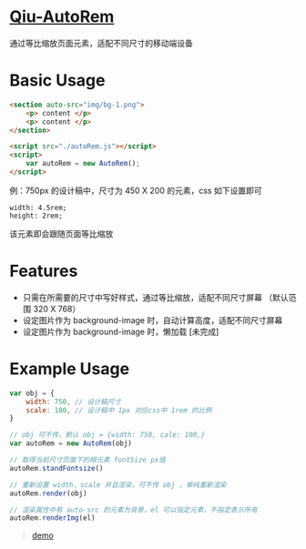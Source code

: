 # [Qiu-AutoRem](https://github.com/xiajunqcy/Qiu-AutoRem)
通过等比缩放页面元素，适配不同尺寸的移动端设备

# Basic Usage

```html
<section auto-src="img/bg-1.png">
    <p> content </p>
    <p> content </p>
</section>

<script src="./autoRem.js"></script>
<script>
    var autoRem = new AutoRem();
</script>
```
 
例：750px 的设计稿中，尺寸为 450 X 200 的元素，css 如下设置即可
```less
width: 4.5rem;
height: 2rem;
```
该元素即会跟随页面等比缩放

# Features
 - 只需在所需要的尺寸中写好样式，通过等比缩放，适配不同尺寸屏幕 （默认范围 320 X 768）
 - 设定图片作为 background-image 时，自动计算高度，适配不同尺寸屏幕
 - 设定图片作为 background-image 时，懒加载 [未完成]

# Example Usage
```js
var obj = {
    width: 750, // 设计稿尺寸
    scale: 100, // 设计稿中 1px 对应css中 1rem 的比例
}

// obj 可不传，默认 obj = {width: 750, cale: 100,}
var autoRem = new AutoRem(obj)

// 取得当前尺寸页面下的根元素 fontSize px值
autoRem.standFontsize() 

// 重新设置 width，scale 并且渲染，可不传 obj ，单纯重新渲染
autoRem.render(obj) 

// 渲染属性中有 auto-src 的元素为背景，el 可以指定元素，不指定表示所有
autoRem.renderImg(el) 
```
>[demo](https://github.com/xiajunqcy/Qiu-AutoRem/demo)
